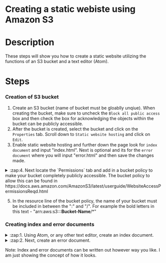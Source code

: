 # Creating a static webiste using Amazon S3
# Description
These steps will show you how to create a static website utilizing the functions of an S3 bucket and a text editor (Atom).  
# Steps
### Creation of S3 bucket
1. Create an S3 bucket (name of bucket must be gloablly unqiue). When creating the bucket, make sure to uncheck the `Block all public access` box and then check the box for acknowledging the objects within the bucket can be publicly accessible. 
2. After the bucket is created, select the bucket and click on the `Properties` tab. Scroll down to `Static website hosting` and click on `Edit`.
3. Enable static website hosting and further down the page look for `index document` and input "index.html". Next is optional and its for the `error document` where you will input "error.html" and then save the changes made.
<details> 
<summary>:zap:4. Next locate the `Permissions` tab and add in a bucket policy to make your bucket completely publicly accessible. The bucket policy to allow this can be      found in https://docs.aws.amazon.com/AmazonS3/latest/userguide/WebsiteAccessPermissionsReqd.html</summary>
  <p>
   
  [![bucket-policy.png](https://i.postimg.cc/XNm1FLwg/bucket-policy.png)](https://postimg.cc/yWhTCFpJ)
  </p>
  </details>

5. In the resource line of the bucket policy, the name of your bucket must be included in between the ":" and "/". For example the bold letters in this text - "arn:aws:s3:::**Bucket-Name**/*"

### Creating index and error documents
<details>
<summary>:zap:1. Using Atom, or any other text editor, create an index document.</summary> 
  <p>

  [![index-html.png](https://i.postimg.cc/k5df6ScT/index-html.png)](https://postimg.cc/87thxjxv)
  </p>
  </details>
  
<details>
<summary>:zap:2. Next, create an error document.</summary>
  <p>
    
  [![error-html.png](https://i.postimg.cc/GtFjZ9Q5/error-html.png)](https://postimg.cc/y3N9R12m)
  </p>
  </details>
  
  
Note: Index and error documents can be written out however way you like. I am just showing the concept of how it looks.




 

